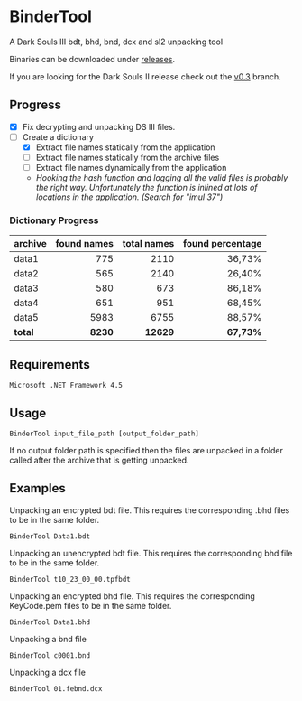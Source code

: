 # BinderTool
A Dark Souls III bdt, bhd, bnd, dcx and sl2 unpacking tool

Binaries can be downloaded under [releases](https://github.com/Atvaark/BinderTool/releases).

If you are looking for the Dark Souls II release check out the [v0.3](https://github.com/Atvaark/BinderTool/tree/v0.3) branch.

## Progress
- [X] Fix decrypting and unpacking DS III files.
- [ ] Create a dictionary
  - [x] Extract file names statically from the application
  - [ ] Extract file names statically from the archive files
  - [ ] Extract file names dynamically from the application
  - *Hooking the hash function and logging all the valid files is probably the right way. Unfortunately the function is inlined at lots of locations in the application. (Search for "imul 37")* 

### Dictionary Progress

| archive   | found names | total names | found percentage |
| :---      | ---:        | ---:        | ---:             |
| data1     |         775 |        2110 |           36,73% |
| data2     |         565 |        2140 |           26,40% |
| data3     |         580 |         673 |           86,18% |
| data4     |         651 |         951 |           68,45% |
| data5     |        5983 |        6755 |           88,57% |
| **total** |    **8230** |   **12629** |       **67,73%** |

## Requirements
```
Microsoft .NET Framework 4.5
```

## Usage
```
BinderTool input_file_path [output_folder_path]
```
If no output folder path is specified then the files are unpacked in a folder called after the archive that is getting unpacked.

## Examples

Unpacking an encrypted bdt file. This requires the corresponding .bhd files to be in the same folder.
```
BinderTool Data1.bdt
```

Unpacking an unencrypted bdt file. This requires the corresponding bhd file to be in the same folder.
```
BinderTool t10_23_00_00.tpfbdt
```

Unpacking an encrypted bhd file. This requires the corresponding KeyCode.pem files to be in the same folder.
```
BinderTool Data1.bhd
```

Unpacking a bnd file
```
BinderTool c0001.bnd
```

Unpacking a dcx file
```
BinderTool 01.febnd.dcx
```
